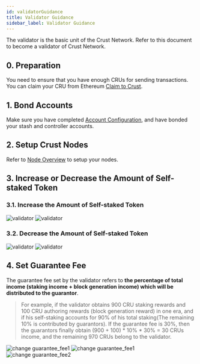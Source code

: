 ```yaml
---
id: validatorGuidance
title: Validator Guidance
sidebar_label: Validator Guidance
---
```


The validator is the basic unit of the Crust Network. Refer to this document to become a validator of Crust Network.


## 0. Preparation

You need to ensure that you have enough CRUs for sending transactions. You can claim your CRU from Ethereum [Claim to Crust](claims.md).

## 1. Bond Accounts
Make sure you have completed [Account Configuration](new-bond.md), and have bonded your stash and controller accounts.

## 2. Setup Crust Nodes
Refer to [Node Overview](node-overview.md) to setup your nodes.

## 3. Increase or Decrease the Amount of Self-staked Token

### 3.1. Increase the Amount of Self-staked Token

![validator](assets/gpos/staking.png)
![validator](assets/gpos/bondmore.png)
### 3.2. Decrease the Amount of Self-staked Token
![validator](assets/gpos/staking.png)
![validator](assets/gpos/unbond.png)


## 4. Set Guarantee Fee

The guarantee fee set by the validator refers to **the percentage of total income (staking income + block generation income) which will be distributed to the guarantor**. 


> For example, if the validator obtains 900 CRU staking rewards and 100 CRU authoring rewards (block generation reward) in one era, and if his self-staking accounts for 90% of his total staking(The remaining 10% is contributed by guarantors). If the guarantee fee is 30%, then the guarantors finally obtain (900 + 100) * 10% * 30% = 30 CRUs income, and the remaining 970 CRUs belong to the validator.

![change guarantee_fee1](assets/gpos/guranteefee.png)
![change guarantee_fee1](assets/gpos/guaranteefee1.png)
![change guarantee_fee2](assets/gpos/guaranteefee2.png)

